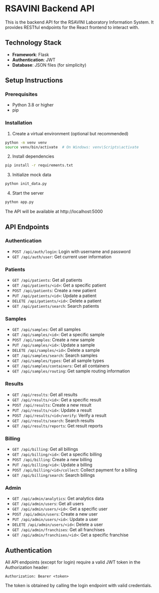 # RSAVINI Backend API

This is the backend API for the RSAVINI Laboratory Information System. It provides RESTful endpoints for the React frontend to interact with.

## Technology Stack

- **Framework**: Flask
- **Authentication**: JWT
- **Database**: JSON files (for simplicity)

## Setup Instructions

### Prerequisites

- Python 3.8 or higher
- pip

### Installation

1. Create a virtual environment (optional but recommended)
```bash
python -m venv venv
source venv/bin/activate  # On Windows: venv\Scripts\activate
```

2. Install dependencies
```bash
pip install -r requirements.txt
```

3. Initialize mock data
```bash
python init_data.py
```

4. Start the server
```bash
python app.py
```

The API will be available at http://localhost:5000

## API Endpoints

### Authentication

- `POST /api/auth/login`: Login with username and password
- `GET /api/auth/user`: Get current user information

### Patients

- `GET /api/patients`: Get all patients
- `GET /api/patients/<id>`: Get a specific patient
- `POST /api/patients`: Create a new patient
- `PUT /api/patients/<id>`: Update a patient
- `DELETE /api/patients/<id>`: Delete a patient
- `GET /api/patients/search`: Search patients

### Samples

- `GET /api/samples`: Get all samples
- `GET /api/samples/<id>`: Get a specific sample
- `POST /api/samples`: Create a new sample
- `PUT /api/samples/<id>`: Update a sample
- `DELETE /api/samples/<id>`: Delete a sample
- `GET /api/samples/search`: Search samples
- `GET /api/samples/types`: Get all sample types
- `GET /api/samples/containers`: Get all containers
- `GET /api/samples/routing`: Get sample routing information

### Results

- `GET /api/results`: Get all results
- `GET /api/results/<id>`: Get a specific result
- `POST /api/results`: Create a new result
- `PUT /api/results/<id>`: Update a result
- `POST /api/results/<id>/verify`: Verify a result
- `GET /api/results/search`: Search results
- `GET /api/results/reports`: Get result reports

### Billing

- `GET /api/billing`: Get all billings
- `GET /api/billing/<id>`: Get a specific billing
- `POST /api/billing`: Create a new billing
- `PUT /api/billing/<id>`: Update a billing
- `POST /api/billing/<id>/collect`: Collect payment for a billing
- `GET /api/billing/search`: Search billings

### Admin

- `GET /api/admin/analytics`: Get analytics data
- `GET /api/admin/users`: Get all users
- `GET /api/admin/users/<id>`: Get a specific user
- `POST /api/admin/users`: Create a new user
- `PUT /api/admin/users/<id>`: Update a user
- `DELETE /api/admin/users/<id>`: Delete a user
- `GET /api/admin/franchises`: Get all franchises
- `GET /api/admin/franchises/<id>`: Get a specific franchise

## Authentication

All API endpoints (except for login) require a valid JWT token in the Authorization header:

```
Authorization: Bearer <token>
```

The token is obtained by calling the login endpoint with valid credentials.
